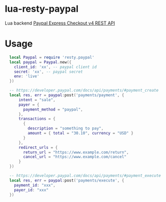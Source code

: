 # lua-resty-paypal
Lua backend [Paypal Express Checkout v4 REST API](https://developer.paypal.com/docs/integration/direct/express-checkout/integration-jsv4)


# Usage
```lua
  local Paypal = require 'resty.paypal'
  local paypal = Paypal.new({
    client_id: 'xx', -- paypal client id
    secret: 'xx', -- paypal secret
    env: 'live'
  })

  -- https://developer.paypal.com/docs/api/payments/#payment_create
  local res, err = paypal:post('payments/payment', {
      intent = "sale",
      payer = {
        payment_method = "paypal",
      },
      transactions = {
        {
          description = "something to pay",
          amount = { total = "30.10", currency = "USD" }  
        }
      },
      redirect_urls = {
        return_url = "https://www.example.com/return",
        cancel_url = "https://www.example.com/cancel"
      } 
  })

  -- https://developer.paypal.com/docs/api/payments/#payment_execute
  local res, err = paypal:post('payments/execute', {
    payment_id: "xxx",
    payer_id: "xxx"
  })
```
